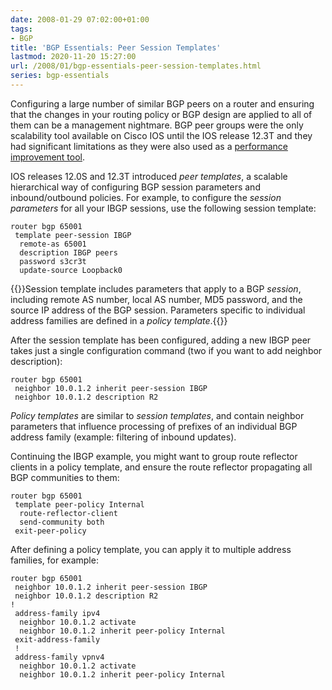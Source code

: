 ```yaml
---
date: 2008-01-29 07:02:00+01:00
tags:
- BGP
title: 'BGP Essentials: Peer Session Templates'
lastmod: 2020-11-20 15:27:00
url: /2008/01/bgp-essentials-peer-session-templates.html
series: bgp-essentials
---
```

Configuring a large number of similar BGP peers on a router and ensuring that the changes in your routing policy or BGP design are applied to all of them can be a management nightmare. BGP peer groups were the only scalability tool available on Cisco IOS until the IOS release 12.3T and they had significant limitations as they were also used as a [performance improvement tool](https://blog.ipspace.net/2006/10/bgp-peer-groups-no-longer-performance.html).

IOS releases 12.0S and 12.3T introduced *peer templates*, a scalable hierarchical way of configuring BGP session parameters and inbound/outbound policies. For example, to configure the *session parameters* for all your IBGP sessions, use the following session template:

```
router bgp 65001
 template peer-session IBGP
  remote-as 65001
  description IBGP peers
  password s3cr3t
  update-source Loopback0
```

{{<note info>}}Session template includes parameters that apply to a BGP _session_, including remote AS number, local AS number, MD5 password, and the source IP address of the BGP session. Parameters specific to individual address families are defined in a _policy template_.{{</note>}}

After the session template has been configured, adding a new IBGP peer takes just a single configuration command (two if you want to add neighbor description):

```
router bgp 65001
 neighbor 10.0.1.2 inherit peer-session IBGP
 neighbor 10.0.1.2 description R2
```

*Policy templates* are similar to *session templates*, and contain neighbor parameters that influence processing of prefixes of an individual BGP address family (example: filtering of inbound updates).

Continuing the IBGP example, you might want to group route reflector clients in a policy template, and ensure the route reflector propagating all BGP communities to them:

```
router bgp 65001
 template peer-policy Internal
  route-reflector-client
  send-community both
 exit-peer-policy
```

After defining a policy template, you can apply it to multiple address families, for example:

```
router bgp 65001
 neighbor 10.0.1.2 inherit peer-session IBGP
 neighbor 10.0.1.2 description R2
!
 address-family ipv4
  neighbor 10.0.1.2 activate
  neighbor 10.0.1.2 inherit peer-policy Internal
 exit-address-family
 !
 address-family vpnv4
  neighbor 10.0.1.2 activate
  neighbor 10.0.1.2 inherit peer-policy Internal
```
